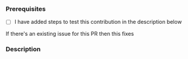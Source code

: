 ### Prerequisites

- [ ] I have added steps to test this contribution in the description below

If there's an existing issue for this PR then this fixes <!-- link to the issue here! -->

### Description
<!-- 
    A description of the changes proposed in the pull-request and how to test these changes.

    The most successful pull requests usually look a like this:

    * Fill in this template with details: what did you do, why did you do it, how can we test the changes?
    * Include screenshots and animated GIFs in your pull request whenever possible.
    * Unit tests, while optional are awesome, thank you!

    While these are guidelines and not strict requirements, they really help us evaluate your PR quicker.
-->


<!-- Thanks for contributing to Umbraco CMS! -->
